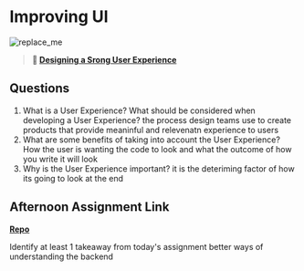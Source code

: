 # Improving UI

![replace_me](https://codeworks.blob.core.windows.net/public/assets/img/illustrations/placeholder.svg)

> **📖 [Designing a Srong User Experience](https://codeworksacademy.com/fs-student-guide/resources/wk7/03-Creating-Good-UX)**

## Questions

1. What is a User Experience? What should be considered when developing a User Experience?
the process design teams use to create products that provide meaninful and relevenatn experience to users
2. What are some benefits of taking into account the User Experience?
How the user is wanting the code to look and what the outcome of how you write it will look
3. Why is the User Experience important?
it is the deteriming factor of how its going to look at the end 
## Afternoon Assignment Link

**[Repo](https://github.com/JacobNeitzell/Tower)**

Identify at least 1 takeaway from today's assignment
better ways of understanding the backend 
